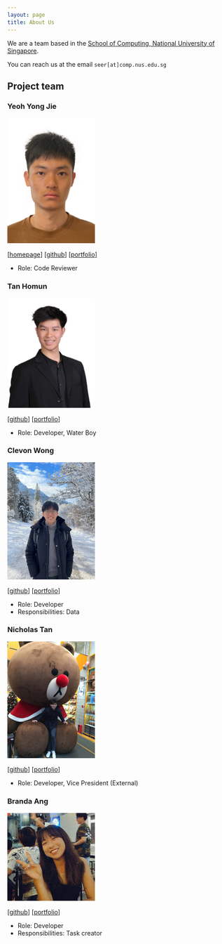 ```yaml
---
layout: page
title: About Us
---
```


We are a team based in the [School of Computing, National University of Singapore](http://www.comp.nus.edu.sg).

You can reach us at the email `seer[at]comp.nus.edu.sg`

## Project team

### Yeoh Yong Jie

<img src="images/yyj-02.png" width="200px">

[[homepage](https://yeohyongjie.com)]
[[github](https://github.com/yyj-02)]
[[portfolio](team/yyj-02.md)]

* Role: Code Reviewer

### Tan Homun

<img src="images/homuntan02.png" width="200px">

[[github](https://github.com/homuntan02)]
[[portfolio](team/homuntan02.md)]

* Role: Developer, Water Boy

### Clevon Wong

<img src="images/clevon-w.png" width="200px">

[[github](https://github.com/clevon-w)] [[portfolio](team/clevon-w.md)]

* Role: Developer
* Responsibilities: Data

### Nicholas Tan

<img src="images/nt-nic.png" width="200px">

[[github](http://github.com/nt-nic)]
[[portfolio](team/nt-nic.md)]

* Role: Developer, Vice President (External)

### Branda Ang

<img src="images/branda.png" width="200px">

[[github](http://github.com/panpannnnn)]
[[portfolio](team/panpannnnn.md)]

* Role: Developer
* Responsibilities: Task creator
